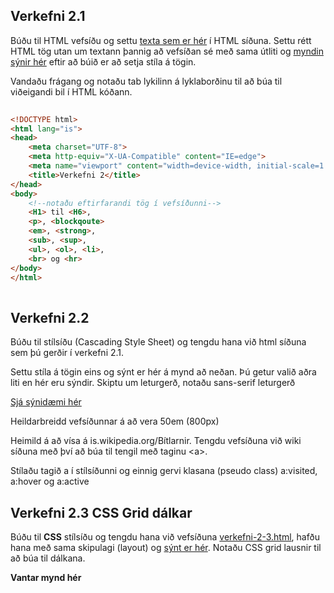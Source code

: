 ## Verkefni 2.1

Búðu til HTML vefsíðu og settu [texta sem er hér](/V-2/verkefni-2-1-texti.md) í HTML síðuna.  Settu rétt HTML tög utan um textann þannig að vefsíðan sé með sama útliti og [myndin sýnir hér](/V-2/img/readme.md) eftir að búið er að setja stíla á tögin.

Vandaðu frágang og notaðu tab lykilinn á lyklaborðinu til að búa til viðeigandi bil í HTML kóðann.

```HTML
    
<!DOCTYPE html>
<html lang="is">
<head>
    <meta charset="UTF-8">
    <meta http-equiv="X-UA-Compatible" content="IE=edge">
    <meta name="viewport" content="width=device-width, initial-scale=1.0">
    <title>Verkefni 2</title>
</head>
<body>
    <!--notaðu eftirfarandi tög í vefsíðunni-->
    <H1> til <H6>, 
    <p>, <blockqoute> 
    <em>, <strong>, 
    <sub>, <sup>, 
    <ul>, <ol>, <li>, 
    <br> og <hr>    
</body>
</html>
    
```

## Verkefni 2.2  

Búðu til stílsíðu (Cascading Style Sheet) og tengdu hana við html síðuna sem þú gerðir í verkefni 2.1.

Settu stíla á tögin eins og sýnt er hér á mynd að neðan.  Þú getur valið aðra liti en hér eru sýndir.  Skiptu um leturgerð, notaðu sans-serif leturgerð

[Sjá sýnidæmi hér](/V-2/img/readme.md) 

Heildarbreidd vefsíðunnar á að vera 50em (800px)

Heimild á að vísa á is.wikipedia.org/Bítlarnir. Tengdu vefsíðuna við wiki síðuna með því að búa til tengil með taginu &lt;a>.  

Stílaðu tagið a í stílsíðunni og einnig gervi klasana (pseudo class) a:visited, a:hover og a:active  

 

## Verkefni 2.3  CSS Grid dálkar

Búðu til **CSS** stílsíðu og tengdu hana við vefsíðuna [verkefni-2-3.html](/V-2/verkefni-2-3.html), hafðu hana með sama skipulagi (layout) og [sýnt er hér](/img/).  Notaðu CSS grid lausnir  til að búa til dálkana.   

**Vantar mynd hér**
